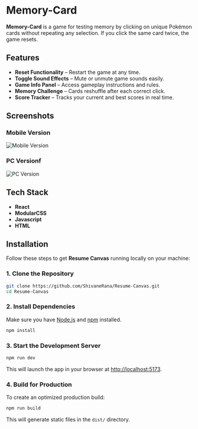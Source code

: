 # Memory-Card

**Memory-Card** is a game for testing memory by clicking on unique Pokémon cards without repeating any selection. If you click the same card twice, the game resets.

## Features

- **Reset Functionality** – Restart the game at any time.
- **Toggle Sound Effects** – Mute or unmute game sounds easily.
- **Game Info Panel** – Access gameplay instructions and rules.
- **Memory Challenge** – Cards reshuffle after each correct click.
- **Score Tracker** – Tracks your current and best scores in real time.

## Screenshots

### Mobile Version

![Mobile Version](./src/asset/images/mobile.png)

### PC Versionf

![PC Version](./src/asset/images/pc.png)

## Tech Stack

- **React**
- **ModularCSS**
- **Javascript**
- **HTML**

## 

## Installation

Follow these steps to get **Resume Canvas** running locally on your machine:

### 1. Clone the Repository

```bash
git clone https://github.com/ShivaneRana/Resume-Canvas.git
cd Resume-Canvas
```

### 2. Install Dependencies

Make sure you have [Node.js](https://nodejs.org/) and [npm](https://www.npmjs.com/) installed.

```bash
npm install
```

### 3. Start the Development Server

```bash
npm run dev 
```

This will launch the app in your browser at [http://localhost:5173](http://localhost:5173).

### 4. Build for Production

To create an optimized production build:

```bash
npm run build
```

This will generate static files in the `dist/` directory.
